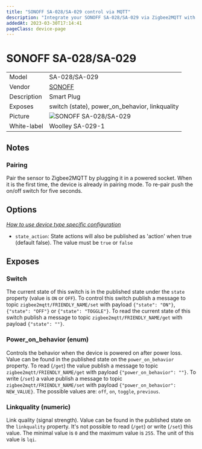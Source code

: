 ```yaml
---
title: "SONOFF SA-028/SA-029 control via MQTT"
description: "Integrate your SONOFF SA-028/SA-029 via Zigbee2MQTT with whatever smart home infrastructure you are using without the vendor's bridge or gateway."
addedAt: 2023-03-30T17:14:41
pageClass: device-page
---
```


<!-- !!!! -->
<!-- ATTENTION: This file is auto-generated through docgen! -->
<!-- You can only edit the "Notes"-Section between the two comment lines "Notes BEGIN" and "Notes END". -->
<!-- Do not use h1 or h2 heading within "## Notes"-Section. -->
<!-- !!!! -->

# SONOFF SA-028/SA-029

|     |     |
|-----|-----|
| Model | SA-028/SA-029  |
| Vendor  | [SONOFF](/supported-devices/#v=SONOFF)  |
| Description | Smart Plug |
| Exposes | switch (state), power_on_behavior, linkquality |
| Picture | ![SONOFF SA-028/SA-029](https://www.zigbee2mqtt.io/images/devices/SA-028-SA-029.jpg) |
| White-label | Woolley SA-029-1 |


<!-- Notes BEGIN: You can edit here. Add "## Notes" headline if not already present. -->
## Notes

### Pairing
Pair the sensor to Zigbee2MQTT by plugging it in a powered socket. When it is the first time, the device is already in pairing mode.
To re-pair push the on/off switch for five seconds.
<!-- Notes END: Do not edit below this line -->



## Options
*[How to use device type specific configuration](../guide/configuration/devices-groups.md#specific-device-options)*

* `state_action`: State actions will also be published as 'action' when true (default false). The value must be `true` or `false`


## Exposes

### Switch 
The current state of this switch is in the published state under the `state` property (value is `ON` or `OFF`).
To control this switch publish a message to topic `zigbee2mqtt/FRIENDLY_NAME/set` with payload `{"state": "ON"}`, `{"state": "OFF"}` or `{"state": "TOGGLE"}`.
To read the current state of this switch publish a message to topic `zigbee2mqtt/FRIENDLY_NAME/get` with payload `{"state": ""}`.

### Power_on_behavior (enum)
Controls the behavior when the device is powered on after power loss.
Value can be found in the published state on the `power_on_behavior` property.
To read (`/get`) the value publish a message to topic `zigbee2mqtt/FRIENDLY_NAME/get` with payload `{"power_on_behavior": ""}`.
To write (`/set`) a value publish a message to topic `zigbee2mqtt/FRIENDLY_NAME/set` with payload `{"power_on_behavior": NEW_VALUE}`.
The possible values are: `off`, `on`, `toggle`, `previous`.

### Linkquality (numeric)
Link quality (signal strength).
Value can be found in the published state on the `linkquality` property.
It's not possible to read (`/get`) or write (`/set`) this value.
The minimal value is `0` and the maximum value is `255`.
The unit of this value is `lqi`.

